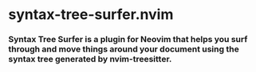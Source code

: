 # syntax-tree-surfer.nvim

### Syntax Tree Surfer is a plugin for Neovim that helps you surf through and move things around your document using the syntax tree generated by nvim-treesitter.

